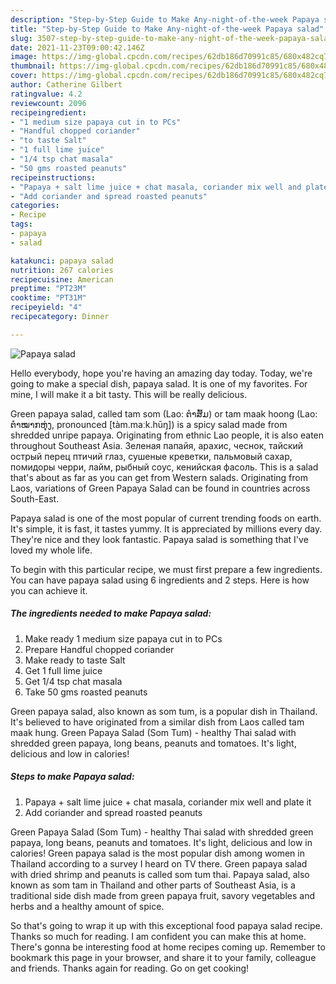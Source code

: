 ```yaml
---
description: "Step-by-Step Guide to Make Any-night-of-the-week Papaya salad"
title: "Step-by-Step Guide to Make Any-night-of-the-week Papaya salad"
slug: 3507-step-by-step-guide-to-make-any-night-of-the-week-papaya-salad
date: 2021-11-23T09:00:42.146Z
image: https://img-global.cpcdn.com/recipes/62db186d70991c85/680x482cq70/papaya-salad-recipe-main-photo.jpg
thumbnail: https://img-global.cpcdn.com/recipes/62db186d70991c85/680x482cq70/papaya-salad-recipe-main-photo.jpg
cover: https://img-global.cpcdn.com/recipes/62db186d70991c85/680x482cq70/papaya-salad-recipe-main-photo.jpg
author: Catherine Gilbert
ratingvalue: 4.2
reviewcount: 2096
recipeingredient:
- "1 medium size papaya cut in to PCs"
- "Handful chopped coriander"
- "to taste Salt"
- "1 full lime juice"
- "1/4 tsp chat masala"
- "50 gms roasted peanuts"
recipeinstructions:
- "Papaya + salt lime juice + chat masala, coriander mix well and plate it"
- "Add coriander and spread roasted peanuts"
categories:
- Recipe
tags:
- papaya
- salad

katakunci: papaya salad 
nutrition: 267 calories
recipecuisine: American
preptime: "PT23M"
cooktime: "PT31M"
recipeyield: "4"
recipecategory: Dinner

---
```



![Papaya salad](https://img-global.cpcdn.com/recipes/62db186d70991c85/680x482cq70/papaya-salad-recipe-main-photo.jpg)

Hello everybody, hope you're having an amazing day today. Today, we're going to make a special dish, papaya salad. It is one of my favorites. For mine, I will make it a bit tasty. This will be really delicious.

Green papaya salad, called tam som (Lao: ຕໍາສົ້ມ) or tam maak hoong (Lao: ຕໍາໝາກຫຸ່ງ, pronounced [tàm.maːk.hūŋ]) is a spicy salad made from shredded unripe papaya. Originating from ethnic Lao people, it is also eaten throughout Southeast Asia. Зеленая папайя, арахис, чеснок, тайский острый перец птичий глаз, сушеные креветки, пальмовый сахар, помидоры черри, лайм, рыбный соус, кенийская фасоль. This is a salad that&#39;s about as far as you can get from Western salads. Originating from Laos, variations of Green Papaya Salad can be found in countries across South-East.

Papaya salad is one of the most popular of current trending foods on earth. It's simple, it is fast, it tastes yummy. It is appreciated by millions every day. They're nice and they look fantastic. Papaya salad is something that I've loved my whole life.


To begin with this particular recipe, we must first prepare a few ingredients. You can have papaya salad using 6 ingredients and 2 steps. Here is how you can achieve it.

<!--inarticleads1-->

##### The ingredients needed to make Papaya salad:

1. Make ready 1 medium size papaya cut in to PCs
1. Prepare Handful chopped coriander
1. Make ready to taste Salt
1. Get 1 full lime juice
1. Get 1/4 tsp chat masala
1. Take 50 gms roasted peanuts


Green papaya salad, also known as som tum, is a popular dish in Thailand. It&#39;s believed to have originated from a similar dish from Laos called tam maak hung. Green Papaya Salad (Som Tum) - healthy Thai salad with shredded green papaya, long beans, peanuts and tomatoes. It&#39;s light, delicious and low in calories! 

<!--inarticleads2-->

##### Steps to make Papaya salad:

1. Papaya + salt lime juice + chat masala, coriander mix well and plate it
1. Add coriander and spread roasted peanuts


Green Papaya Salad (Som Tum) - healthy Thai salad with shredded green papaya, long beans, peanuts and tomatoes. It&#39;s light, delicious and low in calories! Green papaya salad is the most popular dish among women in Thailand according to a survey I heard on TV there. Green papaya salad with dried shrimp and peanuts is called som tum thai. Papaya salad, also known as som tam in Thailand and other parts of Southeast Asia, is a traditional side dish made from green papaya fruit, savory vegetables and herbs and a healthy amount of spice. 

So that's going to wrap it up with this exceptional food papaya salad recipe. Thanks so much for reading. I am confident you can make this at home. There's gonna be interesting food at home recipes coming up. Remember to bookmark this page in your browser, and share it to your family, colleague and friends. Thanks again for reading. Go on get cooking!
